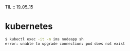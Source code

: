 TIL :: 19_05_15

# kubernetes
```sh
$ kubectl exec -it -n ims nodeapp sh
error: unable to upgrade connection: pod does not exist
```